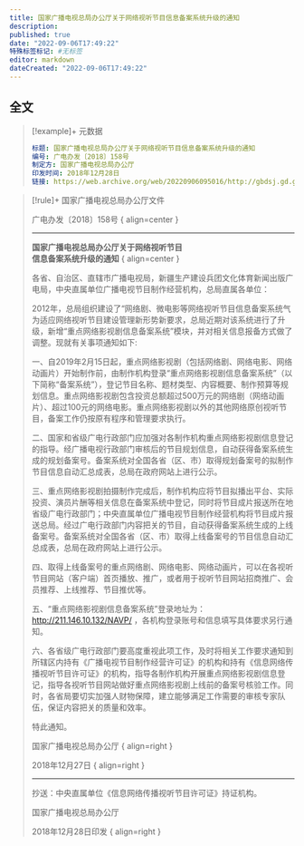 ```yaml
---
title: 国家广播电视总局办公厅关于网络视听节目信息备案系统升级的通知
description:
published: true
date: "2022-09-06T17:49:22"
特殊标签标记: #无标签
editor: markdown
dateCreated: "2022-09-06T17:49:22"
---
```


## 全文

> [!example]+ 元数据
>
> ```yaml
> 标题: 国家广播电视总局办公厅关于网络视听节目信息备案系统升级的通知
> 编号: 广电办发〔2018〕158号
> 制定方: 国家广播电视总局办公厅
> 印发时间: 2018年12月28日
> 链接: https://web.archive.org/web/20220906095016/http://gbdsj.gd.gov.cn/attachment/0/320/320801/2172714.pdf
> ```

> [!rule]+ 国家广播电视总局办公厅文件
>
> 广电办发〔2018〕158号
> { align=center }
> 
> ---
>
> **国家广播电视总局办公厅关于网络视听节目**<br>
> **信息备案系统升级的通知**
> { align=center }
>
> 各省、自治区、直辖市广播电视局，新疆生产建设兵团文化体育新闻出版广电局，中央直属单位广播电视节目制作经营机构，总局直属各单位：
>
> 2012年，总局组织建设了“网络剧、微电影等网络视听节目信息备案系统气为适应网络视听节目建设管理新形势新要求，总局近期对该系统进行了升级，新增“重点网络影视剧信息备案系统”模块，并对相关信息报备方式做了调整。现就有关事项通知如下:
>
> 一、自2019年2月15日起，重点网络影视剧（包括网络剧、网络电影、网络动画片）开始制作前，由制作机构登录“重点网络影视剧信息备案系统”（以下简称“备案系统”），登记节目名称、题材类型、内容概要、制作预算等规划信息。重点网络影视剧包含投资总额超过500万元的网络剧（网络动画片）、超过100元的网络电影。重点网络影视剧以外的其他网络原创视听节目，备案工作仍按原有程序和管理要求执行。
>
> 二、国家和省级广电行政部门应加强对各制作机构重点网络影视剧信息登记的指导。经广播电视行政部门审核后的节目规划信息，自动获得备案系统生成的规划备案号。备案系统对全国各省（区、市）取得规划备案号的拟制作节目信息自动汇总成表，总局在政府网站上进行公示。
>
> 三、重点网络影视剧拍摄制作完成后，制作机构应将节目拟播出平台、实际投资、演员片酬等相关信息在备案系统中登记，同时将节目成片报送所在地省级广电行政部门；中央直属单位广播电视节目制作经营机构将节目成片报送总局。经过广电行政部门内容把关的节目，自动获得备案系统生成的上线备案号。备案系统对全国各省（区、市）取得上线备案号的节目信息自动汇总成表，总局在政府网站上进行公示。
>
> 四、取得上线备案号的重点网络剧、网络电影、网络动画片，可以在各视听节目网站（客户端）首页播放、推广，或者用于视听节目网站招商推广、会员推荐、上线推荐、节目推优等。
>
> 五、“重点网络影视剧信息备案系统”登录地址为： http://211.146.10.132/NAVP/ ，各机构登录账号和信息填写具体要求另行通知。
>
> 六、各省级广电行政部门要高度重视此项工作，及时将相关工作要求通知到所辖区内持有《广播电视节目制作经营许可证》的机构和持有《信息网络传播视听节目许可证》的机构，指导各制作机构开展重点网络影视剧信息登记，指导各视听节目网站做好重点网络影视剧上线前的备案号核验工作。同时，各省局要切实加强人财物保障，建立能够满足工作需要的审核专家队伍，保证内容把关的质量和效率。
>
> 特此通知。
>
> 国家广播电视总局办公厅
> { align=right }
>
> 2018年12月27日
> { align=right }
>
> ---
>
> 抄送：中央直属单位《信息网络传播视听节目许可证》持证机构。
>
> 国家广播电视总局办公厅
>
> 2018年12月28日印发
> { align=right }
